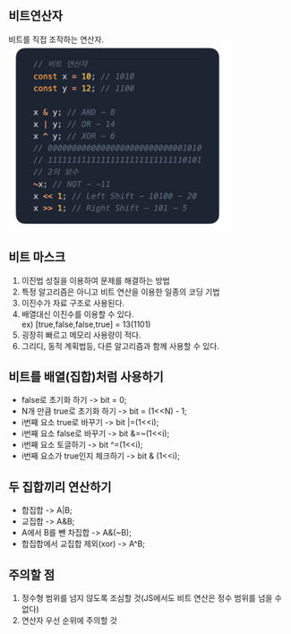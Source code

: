 ## 비트연산자
비트를 직접 조작하는 연산자.  
![img](../img/0.bit.png)  
  
## 비트 마스크
1. 이진법 성질을 이용하여 문제를 해결하는 방법
2. 특정 알고리즘은 아니고 비트 연산을 이용한 일종의 코딩 기법
3. 이진수가 자료 구조로 사용된다.
4. 배열대신 이진수를 이용할 수 있다.  
ex) [true,false,false,true] = 13(1101)  
5. 굉장히 빠르고 메모리 사용량이 적다.
6. 그리디, 동적 계획법등, 다른 알고리즘과 함께 사용할 수 있다.  
  
  
## 비트를 배열(집합)처럼 사용하기
* false로 초기화 하기 -> bit = 0;
* N개 만큼 true로 초기화 하기 -> bit = (1<<N) - 1;
* i번째 요소 true로 바꾸기 -> bit |=(1<<i);
* i번째 요소 false로 바꾸기 -> bit &=~(1<<i);
* i번째 요소 토글하기 -> bit ^=(1<<i);
* i번째 요소가 true인지 체크하기 -> bit & (1<<i);  
  
  
## 두 집합끼리 연산하기
* 합집합 -> A|B;
* 교집합 -> A&B;
* A에서 B를 뺀 차집합 -> A&(~B);
* 합집합에서 교집합 제외(xor) -> A^B;  
  
## 주의할 점
1. 정수형 범위를 넘지 않도록 조심할 것(JS에서도 비트 연산은 정수 범위를 넘을 수 없다)
2. 연산자 우선 순위에 주의할 것
